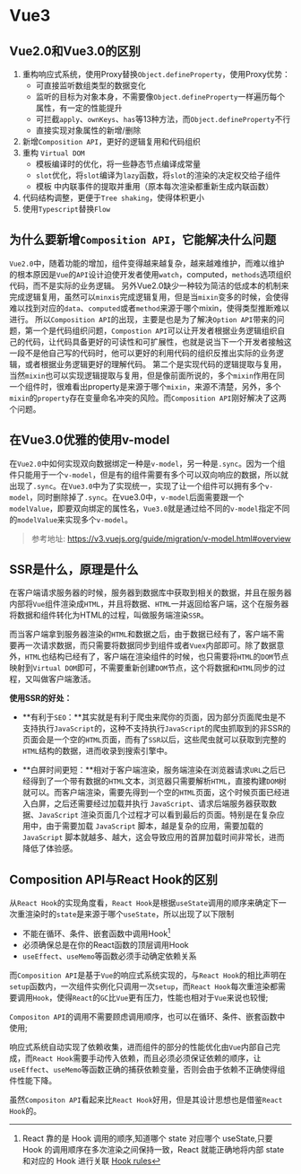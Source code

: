 # Vue3

## Vue2.0和Vue3.0的区别

1. 重构响应式系统，使用Proxy替换`Object.defineProperty`，使用Proxy优势：
   - 可直接监听数组类型的数据变化
   - 监听的目标为对象本身，不需要像`Object.defineProperty`一样遍历每个属性，有一定的性能提升
   - 可拦截`apply`、`ownKeys`、`has`等13种方法，而`Object.defineProperty`不行
   - 直接实现对象属性的新增/删除
2. 新增`Composition API`，更好的逻辑复用和代码组织
3. 重构 `Virtual DOM`
   - 模板编译时的优化，将一些静态节点编译成常量
   - `slot`优化，将`slot`编译为`lazy`函数，将`slot`的渲染的决定权交给子组件
   - 模板 中内联事件的提取并重用（原本每次渲染都重新生成内联函数）
4. 代码结构调整，更便于`Tree shaking`，使得体积更小
5. 使用`Typescript`替换`Flow`

## 为什么要新增`Composition API`，它能解决什么问题

`Vue2.0`中，随着功能的增加，组件变得越来越复杂，越来越难维护，而难以维护的根本原因是`Vue`的`API`设计迫使开发者使用`watch`，computed，`methods`选项组织代码，而不是实际的业务逻辑。
另外Vue2.0缺少一种较为简洁的低成本的机制来完成逻辑复用，虽然可以`minxis`完成逻辑复用，但是当`mixin`变多的时候，会使得难以找到对应的`data`、`computed`或者`method`来源于哪个mixin，使得类型推断难以进行。
所以`Composition API`的出现，主要是也是为了解决`Option API`带来的问题，第一个是代码组织问题，`Compostion API`可以让开发者根据业务逻辑组织自己的代码，让代码具备更好的可读性和可扩展性，也就是说当下一个开发者接触这一段不是他自己写的代码时，他可以更好的利用代码的组织反推出实际的业务逻辑，或者根据业务逻辑更好的理解代码。
第二个是实现代码的逻辑提取与复用，当然`mixin`也可以实现逻辑提取与复用，但是像前面所说的，多个`mixin`作用在同一个组件时，很难看出property是来源于哪个`mixin`，来源不清楚，另外，多个`mixin`的`property`存在变量命名冲突的风险。而`Composition API`刚好解决了这两个问题。

## 在Vue3.0优雅的使用v-model

在`Vue2.0`中如何实现双向数据绑定一种是`v-model`，另一种是`.sync`。因为一个组件只能用于一个`v-model`，但是有的组件需要有多个可以双向响应的数据，所以就出现了`.sync`。在`Vue3.0`中为了实现统一，实现了让一个组件可以拥有多个`v-model`，同时删除掉了`.sync`。在vue3.0中，`v-model`后面需要跟一个`modelValue`，即要双向绑定的属性名，`Vue3.0`就是通过给不同的`v-model`指定不同的`modelValue`来实现多个`v-model`。

> 参考地址: <https://v3.vuejs.org/guide/migration/v-model.html#overview>

## SSR是什么，原理是什么

在客户端请求服务器的时候，服务器到数据库中获取到相关的数据，并且在服务器内部将`Vue`组件渲染成`HTML`，并且将数据、`HTML`一并返回给客户端，这个在服务器将数据和组件转化为HTML的过程，叫做服务端渲染`SSR`。

而当客户端拿到服务器渲染的`HTML`和数据之后，由于数据已经有了，客户端不需要再一次请求数据，而只需要将数据同步到组件或者`Vuex`内部即可。除了数据意外，`HTML`也结构已经有了，客户端在渲染组件的时候，也只需要将`HTML`的`DOM`节点映射到`Virtual DOM`即可，不需要重新创建`DOM`节点，这个将数据和`HTML`同步的过程，又叫做客户端激活。

**使用SSR的好处：**

- **有利于`SEO`：**其实就是有利于爬虫来爬你的页面，因为部分页面爬虫是不支持执行`JavaScript`的，这种不支持执行`JavaScript`的爬虫抓取到的非SSR的页面会是一个空的`HTML`页面，而有了`SSR`以后，这些爬虫就可以获取到完整的`HTML`结构的数据，进而收录到搜索引擎中。

- **白屏时间更短：**相对于客户端渲染，服务端渲染在浏览器请求`URL`之后已经得到了一个带有数据的`HTML`文本，浏览器只需要解析`HTML`，直接构建`DOM`树就可以。而客户端渲染，需要先得到一个空的`HTML`页面，这个时候页面已经进入白屏，之后还需要经过加载并执行 `JavaScript`、请求后端服务器获取数据、`JavaScript` 渲染页面几个过程才可以看到最后的页面。特别是在复杂应用中，由于需要加载 `JavaScript` 脚本，越是复杂的应用，需要加载的 `JavaScript` 脚本就越多、越大，这会导致应用的首屏加载时间非常长，进而降低了体验感。

## Composition API与React Hook的区别

从`React Hook`的实现角度看，`React Hook`是根据`useState`调用的顺序来确定下一次重渲染时的`state`是来源于哪个`useState`，所以出现了以下限制

- 不能在循环、条件、嵌套函数中调用Hook[^Hook]
- 必须确保总是在你的React函数的顶层调用Hook
- `useEffect`、`useMemo`等函数必须手动确定依赖关系

而`Composition API`是基于`Vue`的响应式系统实现的，与`React Hook`的相比声明在`setup`函数内，一次组件实例化只调用一次`setup`，而`React Hook`每次重渲染都需要调用`Hook`，使得`React`的`GC`比`Vue`更有压力，性能也相对于`Vue`来说也较慢;

 `Compositon API`的调用不需要顾虑调用顺序，也可以在循环、条件、嵌套函数中使用;

响应式系统自动实现了依赖收集，进而组件的部分的性能优化由`Vue`内部自己完成，而`React Hook`需要手动传入依赖，而且必须必须保证依赖的顺序，让`useEffect`、`useMemo`等函数正确的捕获依赖变量，否则会由于依赖不正确使得组件性能下降。

虽然`Compositon API`看起来比`React Hook`好用，但是其设计思想也是借鉴`React Hook`的。

[^Hook]:  React 靠的是 Hook 调用的顺序,知道哪个 state 对应哪个 useState,只要 Hook 的调用顺序在多次渲染之间保持一致，React 就能正确地将内部 state 和对应的 Hook 进行关联 [Hook rules](https://zh-hans.reactjs.org/docs/hooks-rules.html#explanation)